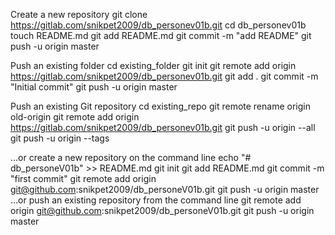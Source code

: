 Create a new repository
git clone https://gitlab.com/snikpet2009/db_personev01b.git
cd db_personev01b
touch README.md
git add README.md
git commit -m "add README"
git push -u origin master

Push an existing folder
cd existing_folder
git init
git remote add origin https://gitlab.com/snikpet2009/db_personev01b.git
git add .
git commit -m "Initial commit"
git push -u origin master

Push an existing Git repository
cd existing_repo
git remote rename origin old-origin
git remote add origin https://gitlab.com/snikpet2009/db_personev01b.git
git push -u origin --all
git push -u origin --tags


…or create a new repository on the command line
echo "# db_personeV01b" >> README.md
git init
git add README.md
git commit -m "first commit"
git remote add origin git@github.com:snikpet2009/db_personeV01b.git
git push -u origin master
…or push an existing repository from the command line
git remote add origin git@github.com:snikpet2009/db_personeV01b.git
git push -u origin master
